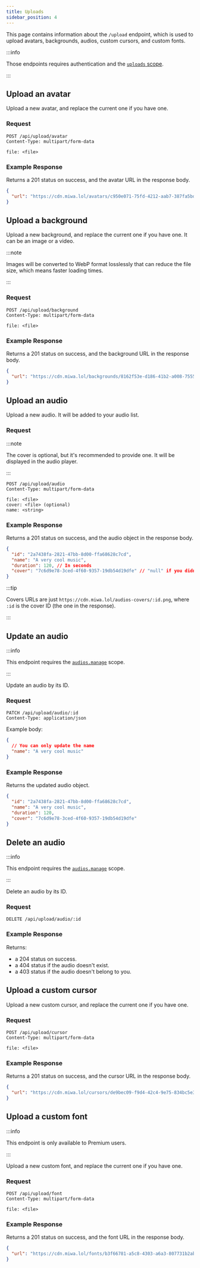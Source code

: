 ```yaml
---
title: Uploads
sidebar_position: 4
---
```


This page contains information about the `/upload` endpoint, which is used to upload avatars, backgrounds, audios, custom cursors, and custom fonts.

:::info

Those endpoints requires authentication and the [`uploads` scope](/auth/scopes#uploads).

:::

## Upload an avatar

Upload a new avatar, and replace the current one if you have one.

### Request

```http request
POST /api/upload/avatar
Content-Type: multipart/form-data

file: <file>
```

### Example Response

Returns a 201 status on success, and the avatar URL in the response body.

```json
{
  "url": "https://cdn.miwa.lol/avatars/c950e071-75fd-4212-aab7-387fa5bda67b.png"
}
```

## Upload a background

Upload a new background, and replace the current one if you have one. It can be an image or a video.

:::note

Images will be converted to WebP format losslessly that can reduce the file size, which means faster loading times.

:::

### Request

```http request
POST /api/upload/background
Content-Type: multipart/form-data

file: <file>
```

### Example Response

Returns a 201 status on success, and the background URL in the response body.

```json
{
  "url": "https://cdn.miwa.lol/backgrounds/8162f53e-d186-41b2-a008-75551a9c1b0a.webp"
}
```

## Upload an audio

Upload a new audio. It will be added to your audio list.

### Request

:::note

The cover is optional, but it's recommended to provide one. It will be displayed in the audio player.

:::

```http request
POST /api/upload/audio
Content-Type: multipart/form-data

file: <file>
cover: <file> (optional)
name: <string>
```

### Example Response

Returns a 201 status on success, and the audio object in the response body.

```json
{
  "id": "2a7438fa-2821-47bb-8d00-ffa68628c7cd",
  "name": "A very cool music",
  "duration": 120, // In seconds
  "cover": "7c6d9e78-3ced-4f60-9357-19db54d19dfe" // "null" if you didn't provide a cover
}
```

:::tip

Covers URLs are just `https://cdn.miwa.lol/audios-covers/:id.png`, where `:id` is the cover ID (the one in the response).

:::

## Update an audio

:::info

This endpoint requires the [`audios.manage`](/auth/scopes#audios.manage) scope.

:::

Update an audio by its ID.

### Request

```http request
PATCH /api/upload/audio/:id
Content-Type: application/json
```

Example body:
```json
{
  // You can only update the name
  "name": "A very cool music"
}
```

### Example Response

Returns the updated audio object.

```json
{
  "id": "2a7438fa-2821-47bb-8d00-ffa68628c7cd",
  "name": "A very cool music",
  "duration": 120,
  "cover": "7c6d9e78-3ced-4f60-9357-19db54d19dfe"
}
```

## Delete an audio

:::info

This endpoint requires the [`audios.manage`](/auth/scopes#audios.manage) scope.

:::

Delete an audio by its ID.

### Request

```http request
DELETE /api/upload/audio/:id
```

### Example Response

Returns:
* a 204 status on success.
* a 404 status if the audio doesn't exist.
* a 403 status if the audio doesn't belong to you.

## Upload a custom cursor

Upload a new custom cursor, and replace the current one if you have one.

### Request

```http request
POST /api/upload/cursor
Content-Type: multipart/form-data

file: <file>
```

### Example Response

Returns a 201 status on success, and the cursor URL in the response body.

```json
{
  "url": "https://cdn.miwa.lol/cursors/de9bec09-f9d4-42c4-9e75-834bc5e3bdfb.cur"
}
```

## Upload a custom font

:::info

This endpoint is only available to Premium users.

:::

Upload a new custom font, and replace the current one if you have one.

### Request

```http request
POST /api/upload/font
Content-Type: multipart/form-data

file: <file>
```

### Example Response

Returns a 201 status on success, and the font URL in the response body.

```json
{
  "url": "https://cdn.miwa.lol/fonts/b3f66781-a5c8-4303-a6a3-807731b2ab93.ttf"
}
```